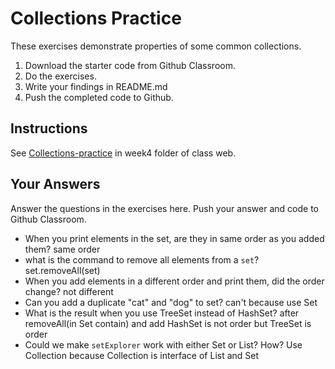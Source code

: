 # Collections Practice

These exercises demonstrate properties of some common collections.

1. Download the starter code from Github Classroom.
2. Do the exercises.
3. Write your findings in README.md
4. Push the completed code to Github.

## Instructions

See [Collections-practice](https://skeoop.github.io/week4/Collections-practice) in week4 folder of class web.

## Your Answers

Answer the questions in the exercises here. Push your answer and code to Github Classroom.

* When you print elements in the set, are they in same order as you added them?
	same order
* what is the command to remove all elements from a `set`?
   	set.removeAll(set)
* When you add elements in a different order and print them, did the order change?
	not different
* Can you add a duplicate "cat" and "dog" to set?
	can't because use Set  
* What is the result when you use TreeSet instead of HashSet?
	after removeAll(in Set contain) and add HashSet is not order but TreeSet is order
* Could we make `setExplorer` work with either Set or List?  How?
	Use Collection because Collection is interface of List and Set